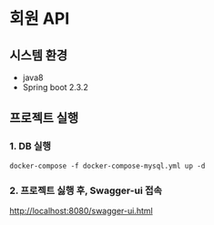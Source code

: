 # 회원 API

## 시스템 환경

* java8
* Spring boot 2.3.2

## 프로젝트 실행

### 1. DB 실행
```$script shell
docker-compose -f docker-compose-mysql.yml up -d
```

### 2. 프로젝트 싫행 후, Swagger-ui 접속
[http://localhost:8080/swagger-ui.html](http://localhost:8080/swagger-ui.html)